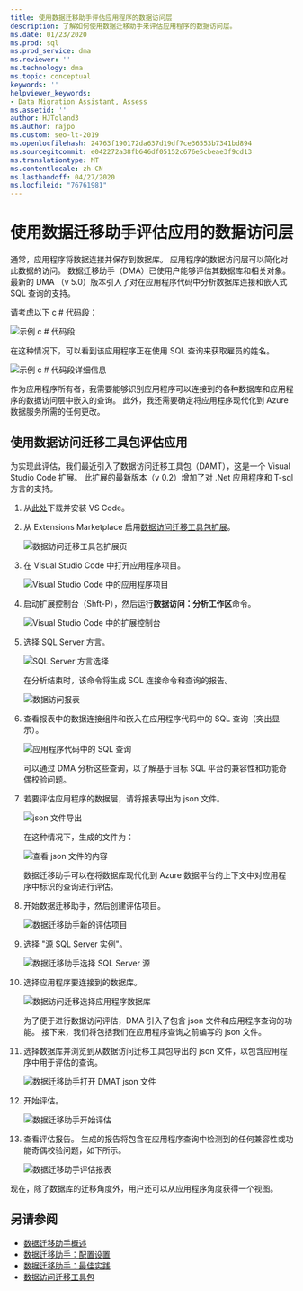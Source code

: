 ```yaml
---
title: 使用数据迁移助手评估应用程序的数据访问层
description: 了解如何使用数据迁移助手来评估应用程序的数据访问层。
ms.date: 01/23/2020
ms.prod: sql
ms.prod_service: dma
ms.reviewer: ''
ms.technology: dma
ms.topic: conceptual
keywords: ''
helpviewer_keywords:
- Data Migration Assistant, Assess
ms.assetid: ''
author: HJToland3
ms.author: rajpo
ms.custom: seo-lt-2019
ms.openlocfilehash: 24763f190172da637d19df7ce36553b7341bd894
ms.sourcegitcommit: e042272a38fb646df05152c676e5cbeae3f9cd13
ms.translationtype: MT
ms.contentlocale: zh-CN
ms.lasthandoff: 04/27/2020
ms.locfileid: "76761981"
---
```

# <a name="assess-an-apps-data-access-layer-with-data-migration-assistant"></a>使用数据迁移助手评估应用的数据访问层

通常，应用程序将数据连接并保存到数据库。 应用程序的数据访问层可以简化对此数据的访问。 数据迁移助手（DMA）已使用户能够评估其数据库和相关对象。 最新的 DMA （v 5.0）版本引入了对在应用程序代码中分析数据库连接和嵌入式 SQL 查询的支持。

请考虑以下 c # 代码段：

![示例 c # 代码段](../dma/media/dma-assess-app-data-layer/dma-sample-c-sharp-code-segment.png)

在这种情况下，可以看到该应用程序正在使用 SQL 查询来获取雇员的姓名。

![示例 c # 代码段详细信息](../dma/media/dma-assess-app-data-layer/dma-sample-c-sharp-code-detail.png)

作为应用程序所有者，我需要能够识别应用程序可以连接到的各种数据库和应用程序的数据访问层中嵌入的查询。 此外，我还需要确定将应用程序现代化到 Azure 数据服务所需的任何更改。

## <a name="assess-an-app-with-data-access-migration-toolkit"></a>使用数据访问迁移工具包评估应用

为实现此评估，我们最近引入了数据访问迁移工具包（DAMT），这是一个 Visual Studio Code 扩展。 此扩展的最新版本（v 0.2）增加了对 .Net 应用程序和 T-sql 方言的支持。

1. 从[此处](https://code.visualstudio.com/download)下载并安装 VS Code。
2. 从 Extensions Marketplace 启用[数据访问迁移工具包扩展](https://marketplace.visualstudio.com/items?itemName=ms-databasemigration.data-access-migration-toolkit)。

   ![数据访问迁移工具包扩展页](../dma/media/dma-assess-app-data-layer/dma-damt-extension-page.png)

3. 在 Visual Studio Code 中打开应用程序项目。

   ![Visual Studio Code 中的应用程序项目](../dma/media/dma-assess-app-data-layer/dma-app-project-in-vscode.png)

4. 启动扩展控制台（Shft-P），然后运行**数据访问：分析工作区**命令。

   ![Visual Studio Code 中的扩展控制台](../dma/media/dma-assess-app-data-layer/dma-vscode-extension-console.png)

5. 选择 SQL Server 方言。

   ![SQL Server 方言选择](../dma/media/dma-assess-app-data-layer/dma-sql-server-dialect.png)

   在分析结束时，该命令将生成 SQL 连接命令和查询的报告。

   ![数据访问报表](../dma/media/dma-assess-app-data-layer/dma-data-access-report.png)

6. 查看报表中的数据连接组件和嵌入在应用程序代码中的 SQL 查询（突出显示）。

   ![应用程序代码中的 SQL 查询](../dma/media/dma-assess-app-data-layer/dma-sql-queries-in-app-code.png)

   可以通过 DMA 分析这些查询，以了解基于目标 SQL 平台的兼容性和功能奇偶校验问题。

7. 若要评估应用程序的数据层，请将报表导出为 json 文件。

   ![json 文件导出](../dma/media/dma-assess-app-data-layer/dma-json-file-export.png)

   在这种情况下，生成的文件为：

   ![查看 json 文件的内容](../dma/media/dma-assess-app-data-layer/dma-json-file-contents.png)

   数据迁移助手可以在将数据库现代化到 Azure 数据平台的上下文中对应用程序中标识的查询进行评估。

8. 开始数据迁移助手，然后创建评估项目。

   ![数据迁移助手新的评估项目](../dma/media/dma-assess-app-data-layer/dma-new-assessment-project.png)

9. 选择 "源 SQL Server 实例"。

   ![数据迁移助手选择 SQL Server 源](../dma/media/dma-assess-app-data-layer/dma-select-sql-source.png)

10. 选择应用程序要连接到的数据库。

    ![数据访问迁移选择应用程序数据库](../dma/media/dma-assess-app-data-layer/dma-select-app-database.png)

    为了便于进行数据访问评估，DMA 引入了包含 json 文件和应用程序查询的功能。 接下来，我们将包括我们在应用程序查询之前编写的 json 文件。

11. 选择数据库并浏览到从数据访问迁移工具包导出的 json 文件，以包含应用程序中用于评估的查询。

    ![数据迁移助手打开 DMAT json 文件](../dma/media/dma-assess-app-data-layer/dma-open-damt-json-file.png)

12. 开始评估。

    ![数据迁移助手开始评估](../dma/media/dma-assess-app-data-layer/dma-start-assessment.png)

13. 查看评估报告。 生成的报告将包含在应用程序查询中检测到的任何兼容性或功能奇偶校验问题，如下所示。

    ![数据迁移助手评估报表](../dma/media/dma-assess-app-data-layer/dma-assessment-report.png)

现在，除了数据库的迁移角度外，用户还可以从应用程序角度获得一个视图。

## <a name="see-also"></a>另请参阅

* [数据迁移助手概述](../dma/dma-overview.md)
* [数据迁移助手：配置设置](../dma/dma-configurationsettings.md)
* [数据迁移助手：最佳实践](../dma/dma-bestpractices.md)
* [数据访问迁移工具包](https://marketplace.visualstudio.com/items?itemName=ms-databasemigration.data-access-migration-toolkit)